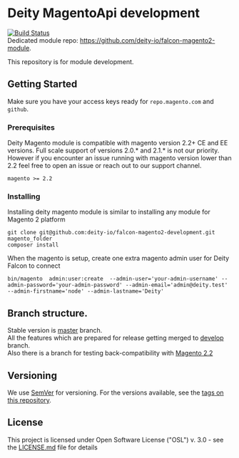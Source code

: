 # Deity MagentoApi development
[![Build Status](https://travis-ci.org/deity-io/falcon-magento2-development.svg?branch=develop)](https://travis-ci.org/deity-io/falcon-magento2-development)
<br/>
Dedicated module repo: https://github.com/deity-io/falcon-magento2-module.

This repository is for module development.

## Getting Started

Make sure you have your access keys ready for  `repo.magento.com` and `github`.

### Prerequisites

Deity Magento module is compatible with magento version 2.2+ CE and EE versions. 
Full scale support of versions 2.0.* and 2.1.* is not our priority.
However if you encounter an issue running with magento version lower than 2.2 feel free
to open an issue or reach out to our support channel.
```
magento >= 2.2
```

### Installing

Installing deity magento module is similar to installing any module for Magento 2 platform 

```
git clone git@github.com:deity-io/falcon-magento2-development.git magento_folder
composer install
```
When the magento is setup, create one extra magento admin user for Deity Falcon to connect

```
bin/magento  admin:user:create  --admin-user='your-admin-username' --admin-password='your-admin-password' --admin-email='admin@deity.test' --admin-firstname='node' --admin-lastname='Deity'
```

## Branch structure.
Stable version is [master](../../tree/master) branch. <br/>
All the features which are prepared for release getting merged to [develop](../../tree/develop) branch. <br/> 
Also there is a branch for testing back-compatibility with [Magento 2.2](../../tree/develop-m2.2)

## Versioning

We use [SemVer](http://semver.org/) for versioning. For the versions available, see the [tags on this repository](https://github.com/deity-io/falcon-magento2-development/tags). 

## License

This project is licensed under Open Software License ("OSL") v. 3.0 - see the [LICENSE.md](LICENSE.md) file for details
